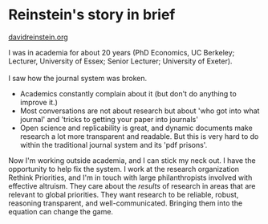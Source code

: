 # Reinstein's story in brief

[davidreinstein.org](https://davidreinstein.org)&#x20;



I was in academia for about 20 years (PhD Economics, UC Berkeley; Lecturer, University of Essex; Senior Lecturer; University of Exeter). \
\
I saw how the journal system was broken.&#x20;

* Academics constantly complain about it (but don't do anything to improve it.)
* Most conversations are not about research but about 'who got into what journal' and 'tricks to getting your paper into journals'
* Open science and replicability is great, and dynamic documents make research a lot more transparent and readable. But this is very hard to do within the traditional journal system and its 'pdf prisons'.

Now I'm working outside academia, and I can stick my neck out. I have the opportunity to help fix the system. I work at the research organization Rethink Priorities, and I'm in touch with large philanthropists involved with effective altruism. They care about the _results_ of research in areas that are relevant to global priorities. They want research to be reliable, robust, reasoning transparent, and well-communicated. Bringing them into the equation can change the game.
